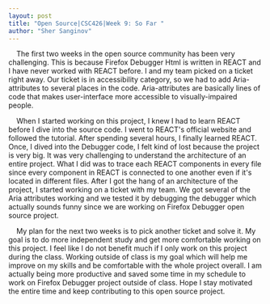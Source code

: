 ```yaml
---
layout: post
title: "Open Source|CSC426|Week 9: So Far "
author: "Sher Sanginov"
---
```


&nbsp;&nbsp;&nbsp;&nbsp;The first two weeks in the open source community has been very challenging. This is because Firefox Debugger Html is written in REACT and I have never worked with REACT before. I and my team picked on a ticket right away. Our ticket is in accessibility category, so we had to add Aria-attributes to several places in the code. Aria-attributes are basically lines of code that makes user-interface more accessible to visually-impaired people.

&nbsp;&nbsp;&nbsp;&nbsp;When I started working on this project, I knew I had to learn REACT before I dive into the source code. I went to REACT's official website and followed the tutorial. After spending several hours, I finally learned REACT. Once, I dived into the Debugger code, I felt kind of lost because the project is very big. It was very challenging to understand the architecture of an entire project. What I did was to trace each REACT components in every file since every component in REACT is connected to one another even if it's located in different files. After I got the hang of an architecture of the project, I started working on a ticket with my team. We got several of the Aria attributes working and we tested it by debugging the debugger which actually sounds funny since we are working on Firefox Debugger open source project.

&nbsp;&nbsp;&nbsp;&nbsp;My plan for the next two weeks is to pick another ticket and solve it. My goal is to do more independent study and get more comfortable working on this project. I feel like I do not benefit much if I only work on this project during the class. Working outside of class is my goal which will help me improve on my skills and be comfortable with the whole project overall. I am actually being more productive and saved some time in my schedule to work on Firefox Debugger project outside of class. Hope I stay motivated the entire time and keep contributing to this open source project.  
